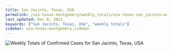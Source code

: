 ```yaml
---
title: San Jacinto, Texas, USA
permalink: /usa-texas-montgomery/weekly_totals/usa-texas-san_jacinto-weekly_totals.html
last_updated: Dec 8, 2021
keywords: ["San Jacinto, Texas, USA", "weekly totals"]
sidebar: usa-texas-montgomery_sidebar
---
```


![Weekly Totals of Confirmed Cases for San Jacinto, Texas, USA](/covid_tracker/images/graphs/usa-texas-san_jacinto-weekly_totals_graph.png)
